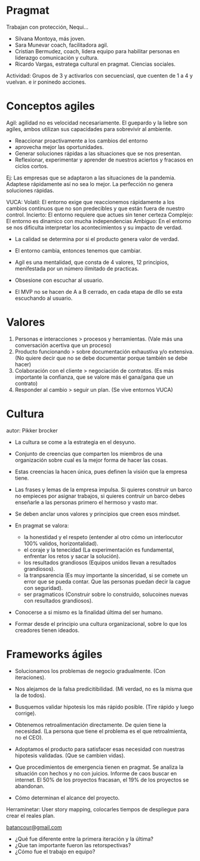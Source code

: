 # Pragmat

Trabajan con protección, Nequi...

- Silvana Montoya, más joven.
- Sara Munevar coach, facilitadora agil.
- Cristian Bermudez, coach, lidera equipo para habilitar personas en liderazgo comunicación y cultura.
- Ricardo Vargas, estratega cultural en pragmat. Ciencias sociales.

Actividad: Grupos de 3 y activarlos con secuenciasl, que cuenten de 1 a 4 y vuelvan. e ir poninedo acciones.

# Conceptos agiles

Agil: agilidad no es velocidad necesariamente. El guepardo y la liebre son agiles, ambos utilizan sus capacidades para sobrevivir al ambiente.

- Reaccionar proactivamente a los cambios del entorno
- aprovecha mejor las oportunidades.
- Generar soluciones rápidas a las situaciones que se nos presentan.
- Reflexionar, experimentar y aprender de nuestros aciertos y fracasos en ciclos cortos.

Ej: Las empresas que se adaptaron a las situaciones de la pandemia.
Adaptese rápidamente así no sea lo mejor. La perfección no genera soluciones rápidas.

VUCA:
Volatil: El entorno exige que reaccionemos rápidamente a los cambios continuos que no son predecibles y que están fuera de nuestro control.
Incierto: El entorno requiere que actues sin tener certeza
Complejo: El entorno es dinamico con mucha independencias 
Ambiguo: En el entorno se nos dificulta interpretar los acontecimientos y su impacto de verdad.

- La calidad se determina por si el producto genera valor de verdad.
- El entorno cambia, entonces tenemos que cambiar.

- Agil es una mentalidad, que consta de 4 valores, 12 principios, menifestada por un número ilimitado de practicas.
- Obsesione con escuchar al usuario.
- El MVP no se hacen de A a B cerrado, en cada etapa de dllo se esta escuchando al usuario.

# Valores

1. Personas e interacciones >  procesos y herramientas. (Vale más una conversación acertiva que un proceso)
2. Producto funcionando > sobre documentación exhaustiva y/o extensiva. (No quiere decir que no se debe documentar porque también se debe hacer)
3. Colaboración con el cliente > negociación de contratos. (Es más importante la confianza, que se valore más el gana/gana que un contrato)
4. Responder al cambio > seguir un plan. (Se vive entornos VUCA)

# Cultura

autor: Pikker brocker
- La cultura se come a la estrategia en el desyuno.

- Conjunto de creencias que comparten los miembros de una organización sobre cual es la mejor forma de hacer las cosas.
- Estas creencias la hacen única, pues definen la visión que la empresa tiene.
- Las frases y lemas de la empresa impulsa. Si quieres construir un barco no empieces por asignar trabajos, si quieres contruir un barco debes enseñarle a las personas primero el hermoso y vasto mar.

- Se deben anclar unos valores y principios que creen esos mindset.
- En pragmat se valora: 
    * la honestidad y el respeto (entender al otro cómo un interlocutor 100% validos, horizontalidad).
    * el coraje y la tenecidad (La experimentación es fundamental, enfrentar los retos y sacar la solución).
    * los resultados grandiosos (Equipos unidos llevan a resultados grandiosos).
    * la tranpsarencia (Es muy importante la sinceridad, si se comete un error que se pueda contar. Que las personas puedan decir la cague con seguridad).
    * ser pragmaticos (Construir sobre lo construido, solucoines nuevas con resultados grandiosos).

- Conocerse a si mismo es la finalidad última del ser humano.
- Formar desde el principio una cultura organizacional, sobre lo que los creadores tienen ideados.

# Frameworks ágiles

- Solucionamos los problemas de negocio gradualmente. (Con iteraciones).
- Nos alejamos de la falsa predicitibilidad. (Mi verdad, no es la misma que la de todos).
- Busquemos validar hipotesis los más rápido posible. (Tire rápido y luego corrige).
- Obtenemos retroalimentación directamente. De quien tiene la necesidad. (La persona que tiene el problema es el que retroalmienta, no el CEO).
- Adoptamos el producto para satisfacer esas necesidad con nuestras hipotesis validadas. (Que se cambien vidas).

- Que procedimientos de emergencia tienen en pragmat. Se analiza la situación con hechos y no con juicios. 
    Informe de caos buscar en internet. El 50% de los proyectos fracasan, el 19% de los proyectos se abandonan. 
- Cómo determinan el alcance del proyecto. 

Herraminetar: User story mapping, colocarles tiempos de despliegue para crear el reales plan.

batancour@gmail.com

- ¿Qué fue diferente entre la primera iteración y la última?
- ¿Que tan importante fueron las retorspectivas?
- ¿Cómo fue el trabajo en equipo?

